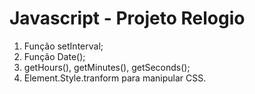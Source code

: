 # Javascript - Projeto Relogio

01) Função setInterval;
02) Função Date();
03) getHours(), getMinutes(), getSeconds();
03) Element.Style.tranform para manipular CSS.
